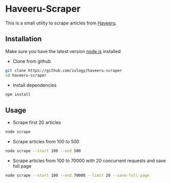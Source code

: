 # Haveeru-Scraper

This is a small utility to scrape articles from [Haveeru](http://haveeru.com.mv).

## Installation

Make sure you have the latest version [node.js](http://nodejs.org) installed

* Clone from github

```bash
git clone https://github.com/iulogy/haveeru-scraper
cd haveeru-scraper
```

* Install dependencies

```bash
npm install
```
## Usage

* Scrape first 20 articles 

```bash
node scrape
```

* Scrape articles from 100 to 500  

```bash
node scrape --start 100 --end 500
```

* Scrape articles from 100 to 70000 with 20 concurrent requests and save full page

```bash
node scrape --start 100 --end 70000 --limit 20 --save-full-page
```